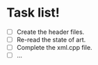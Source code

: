 # Task list!

- [ ] Create the header files.
- [ ] Re-read the state of art.
- [ ] Complete the xml.cpp file.
- [ ] ...